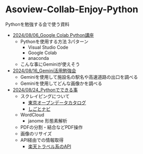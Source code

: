 # Asoview-Collab-Enjoy-Python
Pythonを勉強する会で使う資料

- [2024/08/06_Google Colab Python講座](https://www.evernote.com/shard/s121/sh/b19ef707-d7b7-61e3-55e4-072f7ccde2c2/7VGXjGpxrW1VnqJDeNa2GGtSqB6cUSPH7a95MxuExosTOXxbmaIw0o3IwQ)
  - Pythonを使用する方法 3パターン
    - Visual Studio Code
    - Google Colab
    - anaconda
  - こんな事にGeminiが使えそう
- [2024/08/16_Gemini活用勉強会](https://www.evernote.com/shard/s121/sh/e3890fd9-0891-ba1f-d994-2b4df6a7dcef/AtPAtxM3z9UIOY9z7r0F0KeTmd9uMGUsX76RkzF7d1oNmDitiI7oFCPCdg)
  - Geminiを使用して施設名の駅名や高速道路の出口を調べる
  - Geminiを使用してどんな画像かを調べる
- [2024/08/24_Pythonでできる事](https://www.evernote.com/shard/s121/sh/ba78c487-2540-b540-1512-ebaa3f83b519/61uwUGufaEhiMlRC-HKF3S7-yHwWx8GB6wiGuTXqzGyRoLj0Wml_G5CpVA)
  - スクレイピングについて
    - [東京オープンデータカタログ](https://portal.data.metro.tokyo.lg.jp/)
    - [しごとナビ](https://snabi.jp/article)
  - WordCloud
    - janome 形態素解析
  - PDFの分割・結合などPDF操作
  - 画像のリサイズ
  - API経由での情報取得
    - [楽天トラベル系のAPI](https://webservice.rakuten.co.jp/documentation)


